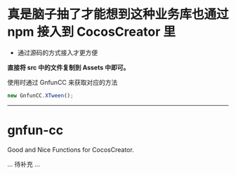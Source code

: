 # 真是脑子抽了才能想到这种业务库也通过 npm 接入到 CocosCreator 里

* 通过源码的方式接入才更方便

**直接将 src 中的文件复制到 Assets 中即可。**

使用时通过 GnfunCC 来获取对应的方法

```ts
new GnfunCC.XTween();
```

------------------------

# gnfun-cc

Good and Nice Functions for CocosCreator.

... 待补充 ...